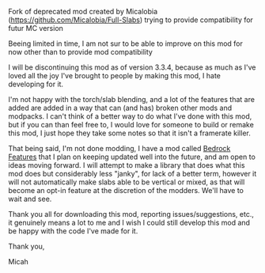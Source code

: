 Fork of deprecated mod created by Micalobia (https://github.com/Micalobia/Full-Slabs) trying to provide compatibility for futur MC version

Beeing limited in time, I am not sur to be able to improve on this mod for now other than to provide mod compatibility

I will be discontinuing this mod as of version 3.3.4, because as much as I've loved all the joy I've brought to people by making this mod, I hate developing for it.

I'm not happy with the torch/slab blending, and a lot of the features that are added are added in a way that can (and has) broken other mods and modpacks. I can't think of a better way to do what I've done with this mod, but if you can than feel free to, I would love for someone to build or remake this mod, I just hope they take some notes so that it isn't a framerate killer.

That being said, I'm not done modding, I have a mod called [Bedrock Features](https://www.curseforge.com/minecraft/mc-mods/bedrock-features) that I plan on keeping updated well into the future, and am open to ideas moving forward.
I will attempt to make a library that does what this mod does but considerably less "janky", for lack of a better term, however it will not automatically make slabs able to be vertical or mixed, as that will become an opt-in feature at the discretion of the modders. We'll have to wait and see.

Thank you all for downloading this mod, reporting issues/suggestions, etc., it genuinely means a lot to me and I wish I could still develop this mod and be happy with the code I've made for it.

Thank you,

Micah
